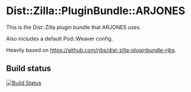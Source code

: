 Dist::Zilla::PluginBundle::ARJONES
==================================

This is the Dist::Zilla plugin bundle that ARJONES uses.

Also includes a default Pod::Weaver config.

Heavily based on https://github.com/rjbs/dist-zilla-pluginbundle-rjbs.

Build status
------------

[![Build Status](https://secure.travis-ci.org/andrewrjones/perl5-Dist-Zilla-PluginBundle-ARJONES.png)](http://travis-ci.org/andrewrjones/perl5-Dist-Zilla-PluginBundle-ARJONES)

